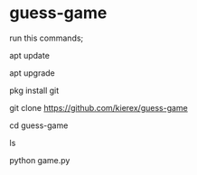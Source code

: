 # guess-game

 run this commands;

 apt update 

 apt upgrade 

 pkg install git

 git clone https://github.com/kierex/guess-game

 cd guess-game

 ls

 python game.py
 
    
        
        
       